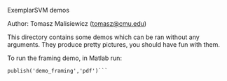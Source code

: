 ExemplarSVM demos

Author: Tomasz Malisiewicz (tomasz@cmu.edu)

This directory contains some demos which can be ran without any arguments.  They produce pretty pictures, you should have fun with them.

To run the framing demo, in Matlab run:

```
publish('demo_framing','pdf')```